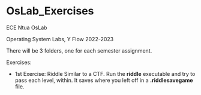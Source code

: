 # OsLab_Exercises

ECE Ntua OsLab 

Operating System Labs, Y Flow
2022-2023

There will be 3 folders, one for each semester assignment.

Exercises:
* 1st Exercise: Riddle
  Similar to a CTF. Run the __riddle__ executable and try to pass each level, within. It saves where you left off in a __.riddlesavegame__ file.
